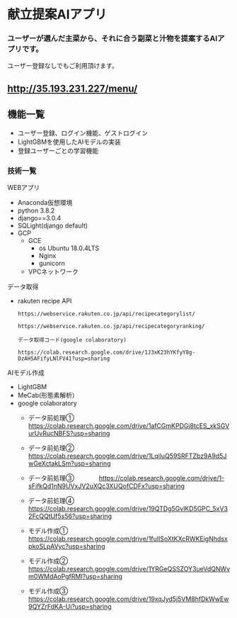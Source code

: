 # 献立提案AIアプリ

### ユーザーが選んだ主菜から、それに合う副菜と汁物を提案するAIアプリです。

ユーザー登録なしでもご利用頂けます。

## http://35.193.231.227/menu/



## 機能一覧
- ユーザー登録、ログイン機能、ゲストログイン
- LightGBMを使用したAIモデルの実装
- 登録ユーザーごとの学習機能

### 技術一覧
WEBアプリ
- Anaconda仮想環境
- python 3.8.2
- django==3.0.4
- SQLight(django default)
- GCP
  - GCE
    - os Ubuntu 18.0.4LTS
    - Nginx
    - gunicorn
  - VPCネットワーク

データ取得
- rakuten recipe API

      https://webservice.rakuten.co.jp/api/recipecategorylist/
      
      https://webservice.rakuten.co.jp/api/recipecategoryranking/
      
      データ取得コード(google colaboratory)
      
      https://colab.research.google.com/drive/1J3xK23hYKfyY8g-DzAH5AFifyLNlFV41?usp=sharing
      
AIモデル作成
- LightGBM
- MeCab(形態素解析）
- google colaboratory
  - データ前処理①　　　　https://colab.research.google.com/drive/1afCGmKPDGi8tcES_xkSGVurUvRucNBFS?usp=sharing
  - データ前処理②　　　　https://colab.research.google.com/drive/1LqiluQ59SRFTZbz9A9d5JwGeXctakLSm?usp=sharing
  - データ前処理③　　　　https://colab.research.google.com/drive/1-sFifkQd1nN9UVxJV2uXQc3XUQofCDFx?usp=sharing
  - データ前処理④　　　　https://colab.research.google.com/drive/19QTDg5GvlKD5GPC_5xV32FcQQtUf5s56?usp=sharing

  - モデル作成①　　　　https://colab.research.google.com/drive/1fulISoXtKXcRWKEigNhdsxpkoSLpAVyc?usp=sharing
  - モデル作成②　　　　https://colab.research.google.com/drive/1YRGeQSSZOY3ueVdQNWvm0WMdAoPgfRMI?usp=sharing
  - モデル作成③　　　　https://colab.research.google.com/drive/19xqJyd5j5VM8hfDkWwEw9QYZrFdKA-Ui?usp=sharing




























